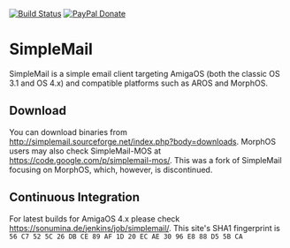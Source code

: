 [![Build Status](https://travis-ci.org/sba1/simplemail.svg?branch=master)](https://travis-ci.org/sba1/simplemail)
[![PayPal Donate](https://img.shields.io/badge/paypal-donate-yellow.svg?style=flat)](https://www.paypal.com/cgi-bin/webscr?cmd=_s-xclick&hosted_button_id=SBN2L9L3NYLMU)

SimpleMail
==========

SimpleMail is a simple email client targeting AmigaOS (both the classic OS 3.1 and OS 4.x)
and compatible platforms such as AROS and MorphOS.

Download
--------

You can download binaries from http://simplemail.sourceforge.net/index.php?body=downloads.
MorphOS users may also check SimpleMail-MOS at https://code.google.com/p/simplemail-mos/.
This was a fork of SimpleMail focusing on MorphOS, which, however, is discontinued.

Continuous Integration
----------------------

For latest builds for AmigaOS 4.x please check https://sonumina.de/jenkins/job/simplemail/.
This site's SHA1 fingerprint is ```56 C7 52 5C 26 DB CE 89 AF 1D 20 EC AE 30 96 E8
88 D5 5B CA```
